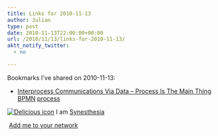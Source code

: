 ```yaml
---
title: Links for 2010-11-13
author: Julian
type: post
date: 2010-11-13T22:00:00+00:00
url: /2010/11/13/links-for-2010-11-13/
aktt_notify_twitter:
  - no

---
```

Bookmarks I&#8217;ve shared on 2010-11-13:

  * [Interprocess Communications Via Data &#8211; Process Is The Main Thing][1] 
    [BPMN][2] [process][3] </li> </ul> 
    
    <p class="deliciouslink">
      <a href="https://del.icio.us/synesthesia" title="See all my bookmarks on del.icio.us"><img src="https://www.synesthesia.co.uk/images/deliciousicon.jpg" alt="Delicious icon" /></a>&nbsp;I am <a href="https://del.icio.us/synesthesia" title="See all my bookmarks on del.icio.us">Synesthesia</a>
    </p>
    
    <p class="deliciouslink">
      <a href="https://del.icio.us/network?add=synesthesia" title="Add me to your del.icio.us network"><img src="https://www.synesthesia.co.uk/images/add.gif" alt="" /></a>&nbsp;<a href="https://del.icio.us/network?add=synesthesia" title="Add me to your del.icio.us network">Add me to your network</a>
    </p>

 [1]: https://mainthing.ru/item/332/
 [2]: https://delicious.com/synesthesia/BPMN
 [3]: https://delicious.com/synesthesia/process